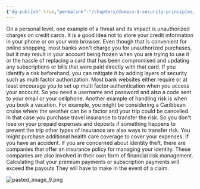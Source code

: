 ```yaml
---
{"dg-publish":true,"permalink":"/chapters/domain-1-security-principles/domain-1-security-principles/1-6-risk-in-our-lives/","tags":["gardenEntry"],"noteIcon":""}
---
```


On a personal level, one example of a threat and its impact is unauthorized charges on credit cards. It is a good idea not to store your credit information in your phone or on your web browser. Even though that is convenient for online shopping, most banks won't charge you for unauthorized purchases, but it may result in your account being frozen when you are trying to use it or the hassle of replacing a card that has been compromised and updating any subscriptions or bills that were paid directly with that card. If you identify a risk beforehand, you can mitigate it by adding layers of security such as multi factor authorization. Most bank websites either require or at least encourage you to set up multi factor authentication when you access your account. So you need a username and password and also a code sent to your email or your cellphone. Another example of handling risk is when you book a vacation. For example, you might be considering a Caribbean cruise where the weather can be a factor and your trip could be cancelled. In that case you purchase travel insurance to transfer the risk. So you don't lose on your prepaid expenses and deposits if something happens to prevent the trip other types of insurance are also ways to transfer risk. You might purchase additional health care coverage to cover your expenses. If you have an accident. If you are concerned about identity theft, there are companies that offer an insurance policy for managing your identity. These companies are also involved in their own form of financial risk management. Calculating that your premium payments or subscription payments will exceed the payouts They will have to make in the event of a claim.

![pasted_image_9.png](/img/user/pasted_image_9.png)
